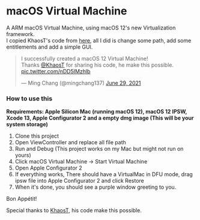 # macOS Virtual Machine
A ARM macOS Virtual Machine, using macOS 12's new Virtualization framework.  
I copied KhaosT's code from [here](https://gist.github.com/KhaosT/fb0499130bbfcb5754d2174e78cb68b9), all I did is change some path, add some entitlements and add a simple GUI. 

<blockquote class="twitter-tweet"><p lang="en" dir="ltr">I successfully created a macOS 12 Virtual Machine!<br>Thanks <a href="https://twitter.com/KhaosT?ref_src=twsrc%5Etfw">@KhaosT</a> for sharing his code, he make this possible. <a href="https://t.co/nDD5IMzhlb">pic.twitter.com/nDD5IMzhlb</a></p>&mdash; Ming Chang (@mingchang137) <a href="https://twitter.com/mingchang137/status/1409821979071315970?ref_src=twsrc%5Etfw">June 29, 2021</a></blockquote>

### How to use this

**Requirements: Apple Silicon Mac (running macOS 12), macOS 12 IPSW, Xcode 13, Apple Configurator 2 and a empty dmg image (This will be your system storage)**

1. Clone this project
2. Open ViewController and replace all file path
3. Run and Debug (This project works on my Mac but might not run on yours)
4. Click macOS Virtual Machine -> Start Virtual Machine
5. Open Apple Configurator 2
6. If everything works, There should have a VirtualMac in DFU mode, drag ipsw file into Apple Configurator 2 and click Restore
7. When it's done, you should see a purple window greeting to you.

Bon Appétit!

Special thanks to [KhaosT](https://github.com/KhaosT), his code make this possible.
